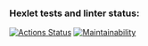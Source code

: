 ### Hexlet tests and linter status:
[![Actions Status](https://github.com/leomaks/java-project-61/workflows/hexlet-check/badge.svg)](https://github.com/leomaks/java-project-61/actions)
[![Maintainability](https://api.codeclimate.com/v1/badges/1fa32f5ab3ca3b158b4b/maintainability)](https://codeclimate.com/github/leomaks/java-project-61/maintainability)


